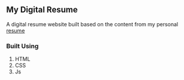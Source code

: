 ## My Digital Resume

A digital resume website built based on the content from my personal [resume](./assets/Advaith_Resume_off.pdf) 

### Built Using 
1) HTML
2) CSS
3) Js


